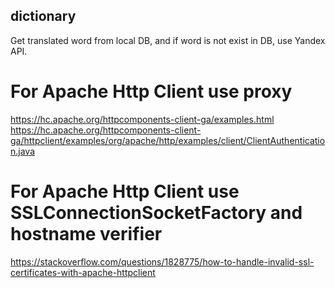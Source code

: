 ## dictionary
  Get translated word from local DB, and if word is not exist in DB, use Yandex API.

# For Apache Http Client use proxy 
  https://hc.apache.org/httpcomponents-client-ga/examples.html
  https://hc.apache.org/httpcomponents-client-ga/httpclient/examples/org/apache/http/examples/client/ClientAuthentication.java

# For Apache Http Client use SSLConnectionSocketFactory and hostname verifier
  https://stackoverflow.com/questions/1828775/how-to-handle-invalid-ssl-certificates-with-apache-httpclient
